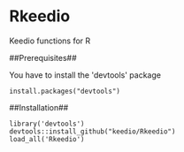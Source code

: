 # Rkeedio
Keedio functions for R

##Prerequisites##

You have to install the 'devtools' package
```
install.packages("devtools")
```

##Installation##

```
library('devtools')
devtools::install_github("keedio/Rkeedio")
load_all('Rkeedio')
```

